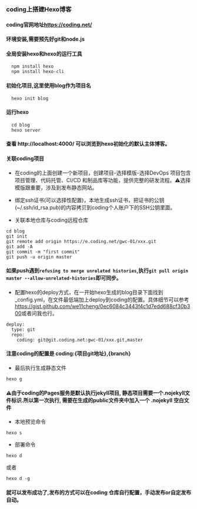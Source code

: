 ### coding上搭建Hexo博客
#### coding官网地址<https://coding.net/>

#### 环境安装,需要预先好git和node.js

#### 全局安装hexo和hexo的运行工具
```
  npm install hexo
  npm install hexo-cli
```
#### 初始化项目,这里使用blog作为项目名
```
  hexo init blog
```
#### 运行hexo	
```
  cd blog
  hexo server
```
#### 查看 http://localhost:4000/ 可以浏览到hexo初始化的默认主体博客。
#### 关联coding项目

- 在coding的上面创建一个新项目，创建项目-选择模版-选择DevOps 项目包含项目管理、代码托管、CI/CD 和制品库等功能，提供完整的研发流程。⚠️选择模版跟重要，涉及到发布静态网站。

- 绑定ssh证书(可以选择性配置)，本地生成ssh证书，把证书的公钥(~/.ssh/id_rsa.pub)的内容拷贝到coding个人账户下的SSH公钥里面。

- 关联本地仓库与coding远程仓库

```
cd blog
git init
git remote add origin https://e.coding.net/gwc-01/xxx.git
git add -A
git commit -m "first commit"   
git push -u origin master 
```
#### 如果push遇到```refusing to merge unrelated histories```,执行`git pull origin master --allow-unrelated-histories`即可同步。

- 配置hexo的deploy方式，在一开始hexo生成的blog目录下面找到_config.yml，在文件最低端加上deploy到coding的配置。具体细节可以参考<https://gist.github.com/we11cheng/0ec6084c3443f4c1d7edd688cf30b300>或者问我也行。

```
deploy:
  type: git
  repo:
    coding: git@git.coding.net:gwc-01/xxx.git,master
```
#### 注意coding的配置是 coding:{项目git地址},{branch}
- 最后执行生成静态文件

```
hexo g
```
#### ⚠️由于coding的Pages服务是默认执行jekyll项目, 静态项目需要一个.nojekyll文件标识.所以第一次执行, 需要在生成的public文件夹中加入一个 .nojekyll 空白文件
- 本地预览命令

```
hexo s
```
- 部署命令

```
hexo d
```
或者

```
hexo d -g
```

#### 就可以发布成功了,发布的方式可以在coding 仓库自行配置，手动发布or自定发布自动。

